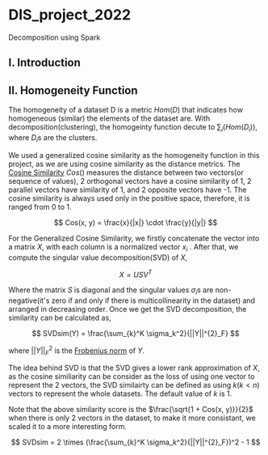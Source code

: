 # DIS_project_2022
Decomposition using Spark

## I. Introduction



## II. Homogeneity Function

The homogeneity  of a dataset D is a metric $Hom(D)$ that indicates how homogeneous (similar) the elements of the dataset are. With decomposition(clustering), the homogeinty function decute to $\sum_i(Hom(D_i))$, where $D_i$s are the clusters.

We used a generalized cosine similarity as the homogeneity function in this project, as we are using cosine similarity as the distance metrics. The [Cosine Similarity](https://en.wikipedia.org/wiki/Cosine_similarity) $Cos()$ measures the distance between two vectors(or sequence of values), 2 orthogonal vectors have a cosine similarity of 1, 2 parallel vectors have similarity of 1, and 2 opposite vectors have -1. The cosine similarity is always used only in the positive space, therefore, it is ranged from 0 to 1.

$$
Cos(x, y) = \frac{x}{|x|} \cdot \frac{y}{|y|}
$$

For the Generalized Cosine Similarity, we firstly concatenate the vector into a matrix $X$, with each column is a normalized vector $x_i$ . After that, we compute the singular value decomposition(SVD)  of $X$, 

$$
X = USV^T
$$

Where the matrix $S$ is diagonal and the singular values $\sigma_i$s are non-negative(it's zero if and only if there is multicollinearity in the dataset) and arranged in decreasing order. Once we get the SVD decomposition, the similarity can be calculated as,


$$
SVDsim(Y) = \frac{\sum_{k}^K \sigma_k^2}{||Y||^{2}_F}
$$

where $||Y||^2_F$ is the [Frobenius norm](https://en.wikipedia.org/wiki/Matrix_norm#Frobenius_norm) of $Y$.

The idea behind SVD is that the SVD gives a lower rank approximation of $X$, as the cosine similiarity can be consider as the loss of using one vector to represent the 2 vectors, the SVD similairty can be defined as using $k(k<n)$ vectors to represent the whole datasets. The default value of $k$ is 1. 

Note that the above similarity score is the $\frac{\sqrt{1 + Cos(x, y)}}{2}$ when there is only 2 vectors in the dataset, to make it more consistant, we scaled it to a more interesting form.


$$
SVDsim = 2 \times (\frac{\sum_{k}^K \sigma_k^2}{||Y||^{2}_F})^2 - 1
$$




